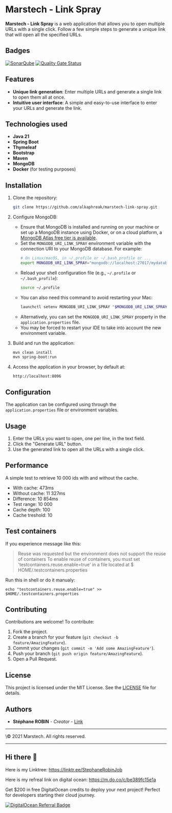 # Marstech - Link Spray

**Marstech - Link Spray** is a web application that allows you to open multiple URLs with a single click. Follow a few
simple steps to generate a unique link that will open all the specified URLs.

## Badges

[![SonarQube](https://github.com/alkaphreak/marstech-link-spray/actions/workflows/maven-sonar.yml/badge.svg)](https://github.com/alkaphreak/marstech-link-spray/actions/workflows/maven-sonar.yml)
[![Quality Gate Status](https://sonarcloud.io/api/project_badges/measure?project=alkaphreak_marstech-link-spray&metric=alert_status)](https://sonarcloud.io/summary/new_code?id=alkaphreak_marstech-link-spray)

## Features

- **Unique link generation**: Enter multiple URLs and generate a single link to open them all at once.
- **Intuitive user interface**: A simple and easy-to-use interface to enter your URLs and generate the link.

## Technologies used

- **Java 21**
- **Spring Boot**
- **Thymeleaf**
- **Bootstrap**
- **Maven**
- **MongoDB**
- **Docker** (for testing purposes)

## Installation

1. Clone the repository:
    ```bash
    git clone https://github.com/alkaphreak/marstech-link-spray.git
    ```

2. Configure MongoDB:
    - Ensure that MongoDB is installed and running on your machine or set up a MongoDB instance using Docker, or on a
      cloud platform, a [MongoDB Atlas free tier is available](https://www.mongodb.com/pricing).
    - Set the `MONGODB_URI_LINK_SPRAY` environment variable with the connection URI to your MongoDB database. For
      example:
        ```sh
        # On Linux/macOS, in ~/.profile or ~/.bash_profile or ...
        export MONGODB_URI_LINK_SPRAY="mongodb://localhost:27017/mydatabase"
        ```
    - Reload your shell configuration file (e.g., `~/.profile` or `~/.bash_profile`):
        ```sh
        source ~/.profile
        ```    
    - You can also need this command to avoid restarting your Mac:
        ```sh
        launchctl setenv MONGODB_URI_LINK_SPRAY "$MONGODB_URI_LINK_SPRAY"
        ```
    - Alternatively, you can set the `MONGODB_URI_LINK_SPRAY` property in the `application.properties` file.
    - You may be forced to restart your IDE to take into account the new environment variable.

3. Build and run the application:
    ```bash
    mvn clean install
    mvn spring-boot:run
    ```

4. Access the application in your browser, by default at:
    ```
    http://localhost:8096
    ```

## Configuration

The application can be configured using through the `application.properties` file or environment variables.

## Usage

1. Enter the URLs you want to open, one per line, in the text field.
2. Click the "Generate URL" button.
3. Use the generated link to open all the URLs with a single click.

## Performance

A simple test to retrieve 10 000 ids with and without the cache.

- With cache: 473ms
- Without cache: 11 327ms
- Difference: 10 854ms
- Test range: 10 000
- Cache depth: 100
- Cache treshold: 10

## Test containers

If you experience message like this:

> Reuse was requested but the environment does not support the reuse of containers
> To enable reuse of containers, you must set 'testcontainers.reuse.enable=true' in a file located at $
> HOME/.testcontainers.properties

Run this in shell or do it manualy:

```shell
echo "testcontainers.reuse.enable=true" >> $HOME/.testcontainers.properties
```

## Contributing

Contributions are welcome! To contribute:

1. Fork the project.
2. Create a branch for your feature (`git checkout -b feature/AmazingFeature`).
3. Commit your changes (`git commit -m 'Add some AmazingFeature'`).
4. Push your branch (`git push origin feature/AmazingFeature`).
5. Open a Pull Request.

## License

This project is licensed under the MIT License. See the [LICENSE](LICENSE) file for details.

## Authors

- **Stéphane ROBIN** - *Creator* - [Link](https://linktr.ee/StephaneRobinJob)

---

\© 2021 Marstech. All rights reserved.

---

## Hi there 👋

Here is my Linktree: https://linktr.ee/StephaneRobinJob

Here is my refreal link on digital ocean: https://m.do.co/c/be389fc15e1a

Get $200 in free DigitalOcean credits to deploy your next project! Perfect for developers starting their cloud journey.

[![DigitalOcean Referral Badge](https://web-platforms.sfo2.cdn.digitaloceanspaces.com/WWW/Badge%201.svg)](https://www.digitalocean.com/?refcode=be389fc15e1a&utm_campaign=Referral_Invite&utm_medium=Referral_Program&utm_source=badge)
